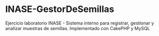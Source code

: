 # INASE-GestorDeSemillas
Ejercicio laboratorio INASE - Sistema interno para registrar, gestionar y analizar muestras de semillas. Implementado con CakePHP y MySQL
